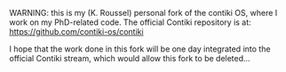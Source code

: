 WARNING: this is my (K. Roussel) personal fork of the contiki OS,
where  I work on my PhD-related code.
The official Contiki repository is at: 
https://github.com/contiki-os/contiki

I hope that the work done in this fork will be one day integrated
into the official Contiki stream, which would allow this fork to
be deleted...
